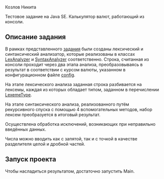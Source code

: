 Козлов Никита  
  
Тестовое задание на Java SE. Калькулятор валют, работающий из консоли.  
## Описание задания ##
В рамках представленного [задания](https://drive.google.com/file/d/1WEHAppsS9I4KS5Tcfm_E4W4LO2L3tHIg/view) были созданы лексический и синтаксический анализатор, которые реализованы в классах [LexAnalyzer](https://github.com/Htopik/Rub_Dollar_Conversion/blob/master/src/LexAnalyzer.java) и [SyntaxAnalyzer](https://github.com/Htopik/Rub_Dollar_Conversion/blob/master/src/SyntaxAnalyzer.java) соответственно. Строка,
считанная из консоли проходит через два этапа анализа, преобразовываясь в результат в соответствии с курсом валюты, указанном в конфигурационном файле [config](https://github.com/Htopik/Rub_Dollar_Conversion/blob/master/src/config.properties).  
  
На этапе лексического анализа заданная строка разбивается на лексемы, каждая из которых обладает типом, заданном в перечислении [LexemeType](https://github.com/Htopik/Rub_Dollar_Conversion/blob/master/src/LexemeType.java).
  
На этапе синтаксического анализа, реализованного путём рекурсивного спуска с помощью 4 вспомогательных методов, набор лексем преобразуется в итоговый результат.
  
Осуществлена обработка исключений, возникающих при неправильно введённых данных.  
  
Числа можно вводить как с запятой, так и с точкой в качестве разделителя целой и дробной частей.
## Запуск проекта ##
Чтобы насладиться результатом, достаточно запустить Main.
